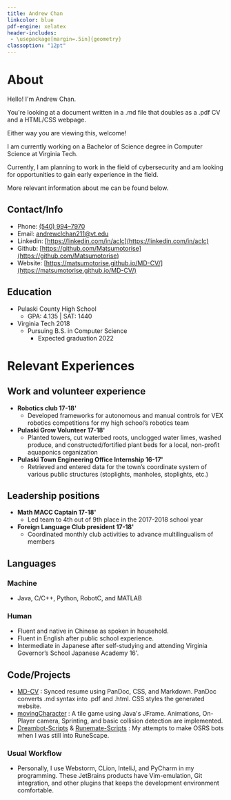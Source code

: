 ```yaml
---
title: Andrew Chan 
linkcolor: blue
pdf-engine: xelatex
header-includes:
 - \usepackage[margin=.5in]{geometry}
classoption: "12pt"
---
```


# About

Hello! I'm Andrew Chan.

You're looking at a document written in a .md file that doubles as a .pdf CV and a HTML/CSS webpage.

Either way you are viewing this, welcome! 

I am currently working on a Bachelor of Science degree in Computer Science at Virginia Tech.

Currently, I am planning to work in the field of cybersecurity and am looking for opportunities to gain early experience in the field.

More relevant information about me can be found below.

## Contact/Info

+ Phone: [(540) 994–7970](tel:1-540-994-7970)
+ Email: [andrewclchan211@vt.edu](mailto:andrewclchan211@vt.edu)
+ Linkedin: [https://linkedin.com/in/aclc](https://linkedin.com/in/aclc)
+ Github: [https://github.com/Matsumotorise](https://github.com/Matsumotorise)
+ Website: [https://matsumotorise.github.io/MD-CV/](https://matsumotorise.github.io/MD-CV/)

## Education

+ Pulaski County High School
    + GPA: 4.135 | SAT: 1440
+ Virginia Tech 2018 
    + Pursuing B.S. in Computer Science   
        + Expected graduation 2022

# Relevant Experiences

## Work and volunteer experience

+ **Robotics club 17-18'**
    + Developed frameworks for autonomous and manual controls for VEX  robotics competitions for my high school’s robotics team 
+ **Pulaski Grow Volunteer 17-18'**
    + Planted towers, cut waterbed roots, unclogged water limes, washed  produce, and constructed/fortified plant beds for a local, non-profit  aquaponics organization 
+ **Pulaski Town Engineering Office Internship 16-17'**
    + Retrieved and entered data for the town’s coordinate system of various  public structures (stoplights, manholes, stoplights, etc.) 

## Leadership positions

+ **Math MACC Captain 17-18'**
    + Led team to 4th out of 9th place in the 2017-2018 school year
+ **Foreign Language Club president 17-18'**
    + Coordinated monthly club activities to advance multilingualism of members

## Languages 

### Machine

+ Java, C/C++, Python, RobotC, and MATLAB  

### Human

+ Fluent and native in Chinese as spoken in household.
+ Fluent in English after public school experience.
+ Intermediate in Japanese after self-studying and attending Virginia Governor’s School Japanese Academy 16'.


## Code/Projects
+ [MD-CV](https://github.com/Matsumotorise/MD-CV)
    : Synced resume using PanDoc, CSS, and Markdown. PanDoc converts .md syntax into .pdf and .html. CSS styles the generated website.
+ [movingCharacter](https://github.com/Matsumotorise/movingCharacter)
    : A tile game using Java's JFrame. Animations, On-Player camera, Sprinting, and basic collision detection are implemented.
+ [Dreambot-Scripts](https://github.com/Matsumotorise/DreamBot-Scripts) & [Runemate-Scripts](https://github.com/Matsumotorise/Runemate-Scripts)
    : My attempts to make OSRS bots when I was still into RuneScape.
    
### Usual Workflow
+ Personally, I use Webstorm, CLion, InteliJ, and PyCharm in my programming. These JetBrains products have Vim-emulation, Git integration, and other plugins that keeps the development environment comfortable. 



